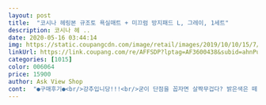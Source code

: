 ```yaml
---
layout: post 
title:  "코시나 헤링본 규조토 욕실매트 + 미끄럼 방지패드 L, 그레이, 1세트" 
description: 코시나 헤 ..
date: 2020-05-16 03:44:14 
img: https://static.coupangcdn.com/image/retail/images/2019/10/10/15/7/131a6db9-871b-4a6f-9cae-d571e7805a09.jpg 
linkUrl: https://link.coupang.com/re/AFFSDP?lptag=AF3600438&subid=ahnPublicAsk&pageKey=318067993&itemId=1015266743&vendorItemId=5450904773&traceid=V0-113-210f7a0acca2a4df 
categories: [1015] 
color: 006064 
price: 15900 
author: Ask View Shop 
cont:  "●구매후기●<br/>강추입니당!!!<br/>굳이 단점을 꼽자면 살짝무겁다? 밝은색은 떼가탄다?ㅎㅎ<br/>그레이로했는데 잘한 선택인거 같아요!<br/>기존 극세사 발매트 쓰다가 찝찝하고 세탁할때 힘들어서<br/>논슬립 매트가 있어서 미끄러짐 없이 너무 좋네요<br/>다른 곳에서 규조토매트 써보고 신기해서 구입했는데, 진짜 신세계여요! 발 닦고 나와서 규조토매트 쓰는 순간 물이 삭 스며들고 매트도 금방 마르더라고요.<br/> 처음 사용할 때만 매트에 고운 가루같은게 느껴져서 마른 수건으로 닦아내고 썼습니다.<br/><br/>닦아봤는데 아무것도 안묻어나와서 다행이다 싶었어요ㅎ<br/>디자인도 헤링본이라 모던하고 예뻐요.<br/> 무엇보다 천 재질매트처럼 먼지 날릴 일없어서 가장 마음에 듭니다.<br/> 다음에 재구매 의사 있습니다ㅎㅎ<br/>말리면되니 참 편한거같아요!<br/>매트 밀림방지 패드(?)같은 것도 같이와서 밀릴 일 없고 편하게 잘 쓰고 있습니다.<br/><br/>매트도 금방 건조되어서 좋아요!<br/>묻어나더라고요.<br/> 그때 살짝 후회할뻔했는데<br/>물기를 바로 싹 흡수해서 발이 뽀송뽀송<br/>미끄럼방지 매트도 있어서 흔들림없고 흰색은 금방 떼탈까봐<br/>발매트 알아보다가 샀는데 이 규조토 발매트 정말 잘산거같아요!!<br/>사이즈를 고민하다가 그래도 큰게 낫겟지 해서 라지햇는데<br/>사진 첨부합니다<br/>사진은 일부러 물뿌리고 찍어봤는데 한 15초 쯤 지나서 3번째<br/>사진처럼됬어요ㅋㅋ 진짜 흡수력 짱입니다.<br/><br/>샤워기로 한번 물뿌려주고 세워서 말리고 다시 물티슈로<br/>세탁은 못해도 나중에 동봉된 사포로 살짝 갈아주고 물뿌리고<br/>시이즈 딱 좋습니다!<br/>아참 사포가 같이 들어있던데 이건 언제 어디에 쓰는거죠?<br/>왠만한 가정에선 라지가 좋을듯 해용 ㅎㅎ<br/>진짜 샤워하고 나올때마다 물기를 머금으면서 발을 뽀송뽀송하게<br/>친구가 놀러와서 신세계라며 자기도 사겠다하네요ㅎㅎ<br/>친구집 집들이가서 규조토 신세계 경험후 바로 주문했어요<br/>택배 받자마자 물티슈로 한번닦으니 돌가루인지 뭔지 막<br/>판매자님ㅎㅎㅎㅎ<br/>해줘요.<br/> 흡수도 금방하구요.<br/><br/>헤링본 디자인도 이쁘고 대 만족입니다<br/>" 
---
```

